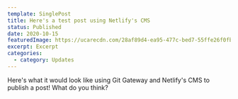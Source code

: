 ```yaml
---
template: SinglePost
title: Here's a test post using Netlify's CMS
status: Published
date: 2020-10-15
featuredImage: https://ucarecdn.com/28af89d4-ea95-477c-bed7-55ffe26f0fb1/
excerpt: Excerpt
categories:
  - category: Updates
---
```

Here's what it would look like using Git Gateway and Netlify's CMS to publish a post! What do you think?